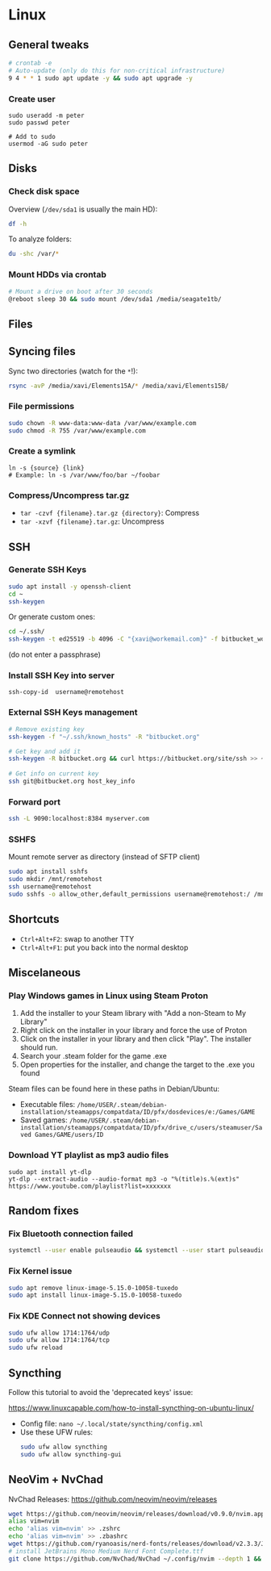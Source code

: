 # Linux


## General tweaks

```sh
# crontab -e
# Auto-update (only do this for non-critical infrastructure)
9 4 * * 1 sudo apt update -y && sudo apt upgrade -y
```

### Create user

```
sudo useradd -m peter
sudo passwd peter

# Add to sudo
usermod -aG sudo peter
```


## Disks

### Check disk space

Overview (`/dev/sda1` is usually the main HD):

```sh
df -h
```

To analyze folders:

```sh
du -shc /var/*
```

### Mount HDDs via crontab

```sh
# Mount a drive on boot after 30 seconds
@reboot sleep 30 && sudo mount /dev/sda1 /media/seagate1tb/
```


## Files

## Syncing files

Sync two directories (watch for the `*`!):

```sh
rsync -avP /media/xavi/Elements15A/* /media/xavi/Elements15B/
```

### File permissions

```sh
sudo chown -R www-data:www-data /var/www/example.com
sudo chmod -R 755 /var/www/example.com
```

### Create a symlink

```
ln -s {source} {link}
# Example: ln -s /var/www/foo/bar ~/foobar
```

### Compress/Uncompress tar.gz

- `tar -czvf {filename}.tar.gz {directory}`: Compress
- `tar -xzvf {filename}.tar.gz`: Uncompress


## SSH

### Generate SSH Keys

```sh
sudo apt install -y openssh-client
cd ~
ssh-keygen
```

Or generate custom ones:

```sh
cd ~/.ssh/
ssh-keygen -t ed25519 -b 4096 -C "{xavi@workemail.com}" -f bitbucket_work
```

(do not enter a passphrase)

### Install SSH Key into server

```
ssh-copy-id  username@remotehost
```

### External SSH Keys management

```sh
# Remove existing key
ssh-keygen -f "~/.ssh/known_hosts" -R "bitbucket.org"

# Get key and add it
ssh-keygen -R bitbucket.org && curl https://bitbucket.org/site/ssh >> ~/.ssh/known_hosts
 
# Get info on current key
ssh git@bitbucket.org host_key_info
```

### Forward port

```sh
ssh -L 9090:localhost:8384 myserver.com
```

### SSHFS

Mount remote server as directory (instead of SFTP client)

```sh
sudo apt install sshfs
sudo mkdir /mnt/remotehost
ssh username@remotehost
sudo sshfs -o allow_other,default_permissions username@remotehost:/ /mnt/remotehost/
```


## Shortcuts

- `Ctrl+Alt+F2`: swap to another TTY
- `Ctrl+Alt+F1`: put you back into the normal desktop


## Miscelaneous

### Play Windows games in Linux using Steam Proton

1. Add the installer to your Steam library with "Add a non-Steam to My Library"
2. Right click on the installer in your library and force the use of Proton
3. Click on the installer in your library and then click "Play". The installer should run.
4. Search your .steam folder for the game .exe
5. Open properties for the installer, and change the target to the .exe you found

Steam files can be found here in these paths in Debian/Ubuntu:

- Executable files: `/home/USER/.steam/debian-installation/steamapps/compatdata/ID/pfx/dosdevices/e:/Games/GAME`
- Saved games: `/home/USER/.steam/debian-installation/steamapps/compatdata/ID/pfx/drive_c/users/steamuser/Saved Games/GAME/users/ID`


### Download YT playlist as mp3 audio files

```
sudo apt install yt-dlp
yt-dlp --extract-audio --audio-format mp3 -o "%(title)s.%(ext)s" https://www.youtube.com/playlist?list=xxxxxxx
```


## Random fixes

### Fix Bluetooth connection failed

```sh
systemctl --user enable pulseaudio && systemctl --user start pulseaudio
```

### Fix Kernel issue

```sh
sudo apt remove linux-image-5.15.0-10058-tuxedo
sudo apt install linux-image-5.15.0-10058-tuxedo
```

### Fix KDE Connect not showing devices

```sh
sudo ufw allow 1714:1764/udp
sudo ufw allow 1714:1764/tcp
sudo ufw reload
```

## Syncthing

Follow this tutorial to avoid the 'deprecated keys' issue: 

https://www.linuxcapable.com/how-to-install-syncthing-on-ubuntu-linux/

- Config file: `nano ~/.local/state/syncthing/config.xml`
- Use these UFW rules:
  ```sh
  sudo ufw allow syncthing
  sudo ufw allow syncthing-gui
  ```

## NeoVim + NvChad

NvChad Releases: https://github.com/neovim/neovim/releases

```sh
wget https://github.com/neovim/neovim/releases/download/v0.9.0/nvim.appimage
alias vim=nvim
echo 'alias vim=nvim' >> .zshrc
echo 'alias vim=nvim' >> .zbashrc
wget https://github.com/ryanoasis/nerd-fonts/releases/download/v2.3.3/JetBrainsMono.zip
# install JetBrains Mono Medium Nerd Font Complete.ttf
git clone https://github.com/NvChad/NvChad ~/.config/nvim --depth 1 && nvim


```
